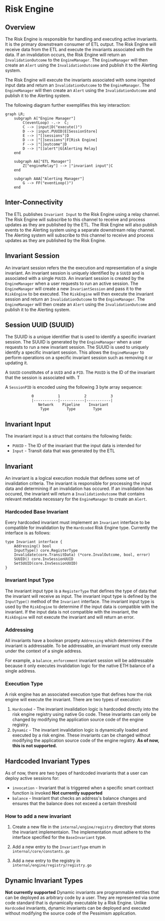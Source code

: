 # Risk Engine

## Overview
The Risk Engine is responsible for handling and executing active invariants. It is the primary downstream consumer of ETL output. The Risk Engine will receive data from the ETL and execute the invariants associated with the data. If an invalidation occurs, the Risk Engine will return an `InvalidationOutcome` to the `EngineManager`. The `EngineManager` will then create an `Alert` using the `InvalidationOutcome` and publish it to the Alerting system.

The Risk Engine will execute the invariants associated with some ingested input data and return an `InvalidationOutcome` to the `EngineManager`. The `EngineManager` will then create an `Alert` using the `InvalidationOutcome` and publish it to the Alerting system.

The following diagram further exemplifies this key interaction:
```mermaid
graph LR;
    subgraph A["Engine Manager"]
        C(eventLoop) -.->  C;
        C --> |input|D("execute()")
        D --> |input.PUUID|E[SessionStore]
        E --> |"[]sessions"|D
        D --> |"[]sessions"|F[Risk Engine]
        F --> |"[]outcome"|D
        D --> |"[]alert"|G[Alerting Relay]
    end

    subgraph AA["ETL Manager"]
        Z["engineRelay"] --> |"invariant input"|C
    end

    subgraph AAA["Alerting Manager"]
        G --> FF("eventLoop()")
    end
```

## Inter-Connectivity
The ETL publishes `Invariant Input` to the Risk Engine using a relay channel. The Risk Engine will subscribe to this channel to receive and process updates as they are published by the ETL. The Risk Engine will also publish events to the Alerting system using a separate downstream relay channel. The Alerting system will subscribe to this channel to receive and process updates as they are published by the Risk Engine.

## Invariant Session
An invariant session refers the the execution and representation of a single invariant. An invariant session is uniquely identified by a `SUUID` and is associated with a single `PUUID`. An invariant session is created by the `EngineManager` when a user requests to run an active session. The `EngineManager` will create a new `InvariantSession` and pass it to the `RiskEngine` to be executed. The `RiskEngine` will then execute the invariant session and return an `InvalidationOutcome` to the `EngineManager`. The `EngineManager` will then create an `Alert` using the `InvalidationOutcome` and publish it to the Alerting system.

## Session UUID (SUUID)
The SUUID is a unique identifier that is used to identify a specific invariant session. The SUUID is generated by the `EngineManager` when a user requests to run a new invariant session. The SUUID is used to uniquely identify a specific invariant session. This allows the `EngineManager` to perform operations on a specific invariant session such as removing it or updating it. 

A `SUUID` constitutes of a `UUID` and a `PID`. The `PUUID` is the ID of the invariant that the session is associated with. T

A `SessionPID` is encoded using the following 3 byte array sequence:
```
            0           1           2           3
            |-----------|-----------|-----------|
               Network    Pipeline    Invariant
                Type        Type        Type
```

## Invariant Input
The invariant input is a struct that contains the following fields:
* `PUUID` - The ID of the invariant that the input data is intended for
* `Input` - Transit data that was generated by the ETL

## Invariant
An invariant is a logical execution module that defines some set of invalidation criteria. The invariant is responsible for processing the input data and determining if an invalidation has occured. If an invalidation has occured, the invariant will return a `InvalidationOutcome` that contains relevant metadata necessary for the `EngineManager` to create an `Alert`.

### Hardcoded Base Invariant
Every hardcoded invariant must implement an `Invariant` interface to be compatible for invalidation by the `Hardcoded` Risk Engine type. Currently the interface is as follows:
```
type Invariant interface {
	Addressing() bool
	InputType() core.RegisterType
	Invalidate(core.TransitData) (*core.InvalOutcome, bool, error)
	SUUID() core.InvSessionUUID
	SetSUUID(core.InvSessionUUID)
}

``` 
### Invariant Input Type
The invariant input type is a `RegisterType` that defines the type of data that the invariant will receive as input. The invariant input type is defined by the `InputType()` method of the `Invariant` interface. The invariant input type is used by the `RiskEngine` to determine if the input data is compatible with the invariant. If the input data is not compatible with the invariant, the `RiskEngine` will not execute the invariant and will return an error.


### Addressing
All invariants have a boolean propety `Addressing` which determines if the invariant is addressable. To be addressable, an invariant must only execute under the context of a single address.

For example, a `balance_enforcement` invariant session will be addressable because it only executes invalidation logic for the native ETH balance of a single address. 

### Execution Type
A risk engine has an associated execution type that defines how the risk engine will execute the invariant. There are two types of execution:
1. `Hardcoded` - The invariant invalidation logic is hardcoded directly into the risk engine registry using native Go code. These invariants can only be changed by modifying the application source code of the engine registry.
2. `Dynamic` - The invariant invalidation logic is dynamically loaded and executed by a risk engine. These invariants can be changed without modifying the application source code of the engine registry.
**As of now, this is not supported.**

## Hardcoded Invariant Types
As of now, there are two types of hardcoded invariants that a user can deploy active sessions for:
-  `invocation` - Invariant that is triggered when a specific smart contract function is invoked **Not currently supported**
- `balance` - Invariant that checks an address's balance changes and ensures that the balance does not exceed a certain threshold

### How to add a new invariant
1. Create a new file in the `internal/engine/registry` directory that stores the invariant implementaion. The implementation must adhere to the interface specified for the `BaseInvariant` type. 

3. Add a new entry to the `InvariantType` enum in `internal/core/constants.go`
2. Add a new entry to the registry in `internal/engine/registry/registry.go`

## Dynamic Invariant Types
**Not currently supported**
Dynamic invariants are programmable entities that can be deployed as arbitrary code by a user. They are represented via some code standard that is dynamically executable by a Risk Engine. Unlike `Hardcoded` invariants, dynamic invariants can be deployed and executed without modifying the source code of the Pessimism application.